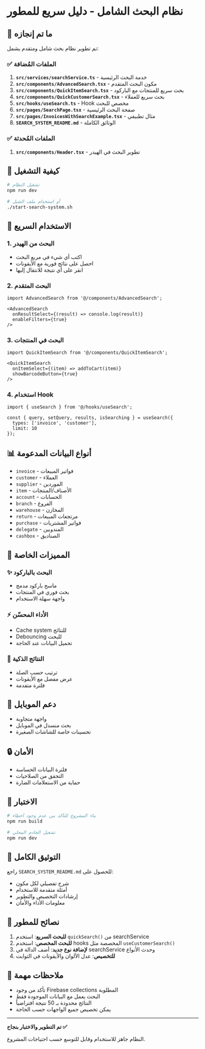# نظام البحث الشامل - دليل سريع للمطور

## 🎯 ما تم إنجازه

تم تطوير نظام بحث شامل ومتقدم يشمل:

### ✅ الملفات المُضافة
1. **`src/services/searchService.ts`** - خدمة البحث الرئيسية
2. **`src/components/AdvancedSearch.tsx`** - مكون البحث المتقدم
3. **`src/components/QuickItemSearch.tsx`** - بحث سريع للمنتجات مع الباركود
4. **`src/components/QuickCustomerSearch.tsx`** - بحث سريع للعملاء
5. **`src/hooks/useSearch.ts`** - Hook مخصص للبحث
6. **`src/pages/SearchPage.tsx`** - صفحة البحث الرئيسية
7. **`src/pages/InvoicesWithSearchExample.tsx`** - مثال تطبيقي
8. **`SEARCH_SYSTEM_README.md`** - الوثائق الكاملة

### ✅ الملفات المُحدثة
1. **`src/components/Header.tsx`** - تطوير البحث في الهيدر

## 🚀 كيفية التشغيل

```bash
# تشغيل النظام
npm run dev

# أو استخدام ملف الشيل
./start-search-system.sh
```

## 🔧 الاستخدام السريع

### 1. البحث من الهيدر
- اكتب أي شيء في مربع البحث
- احصل على نتائج فورية مع الأيقونات
- انقر على أي نتيجة للانتقال إليها

### 2. البحث المتقدم
```tsx
import AdvancedSearch from '@/components/AdvancedSearch';

<AdvancedSearch
  onResultSelect={(result) => console.log(result)}
  enableFilters={true}
/>
```

### 3. البحث في المنتجات
```tsx
import QuickItemSearch from '@/components/QuickItemSearch';

<QuickItemSearch
  onItemSelect={(item) => addToCart(item)}
  showBarcodeButton={true}
/>
```

### 4. استخدام Hook
```tsx
import { useSearch } from '@/hooks/useSearch';

const { query, setQuery, results, isSearching } = useSearch({
  types: ['invoice', 'customer'],
  limit: 10
});
```

## 📊 أنواع البيانات المدعومة

- `invoice` - فواتير المبيعات
- `customer` - العملاء
- `supplier` - الموردين
- `item` - الأصناف/المنتجات
- `account` - الحسابات
- `branch` - الفروع
- `warehouse` - المخازن
- `return` - مرتجعات المبيعات
- `purchase` - فواتير المشتريات
- `delegate` - المندوبين
- `cashbox` - الصناديق

## 🎨 المميزات الخاصة

### ✨ البحث بالباركود
- ماسح باركود مدمج
- بحث فوري في المنتجات
- واجهة سهلة الاستخدام

### ⚡ الأداء المحسّن
- Cache system للنتائج
- Debouncing للبحث
- تحميل البيانات عند الحاجة

### 🎯 النتائج الذكية
- ترتيب حسب الصلة
- عرض مفصل مع الأيقونات
- فلترة متقدمة

## 📱 دعم الموبايل
- واجهة متجاوبة
- بحث منسدل في الموبايل
- تحسينات خاصة للشاشات الصغيرة

## 🔒 الأمان
- فلترة البيانات الحساسة
- التحقق من الصلاحيات
- حماية من الاستعلامات الضارة

## 🧪 الاختبار

```bash
# بناء المشروع للتأكد من عدم وجود أخطاء
npm run build

# تشغيل الخادم المحلي
npm run dev
```

## 📖 التوثيق الكامل

راجع `SEARCH_SYSTEM_README.md` للحصول على:
- شرح تفصيلي لكل مكون
- أمثلة متقدمة للاستخدام
- إرشادات التخصيص والتطوير
- معلومات الأداء والأمان

## 🎯 نصائح للمطور

1. **للبحث السريع**: استخدم `quickSearch()` من searchService
2. **للبحث المخصص**: استخدم hooks المخصصة مثل `useCustomerSearch()`
3. **لإضافة نوع جديد**: أضف الدالة في searchService وحدث الأنواع
4. **للتخصيص**: عدل الألوان والأيقونات في الثوابت

## 🚨 ملاحظات مهمة

- تأكد من وجود Firebase collections المطلوبة
- البحث يعمل مع البيانات الموجودة فقط
- النتائج محدودة بـ 50 نتيجة افتراضياً
- يمكن تخصيص جميع الواجهات حسب الحاجة

---

**تم التطوير والاختبار بنجاح ✅**

النظام جاهز للاستخدام وقابل للتوسع حسب احتياجات المشروع.
